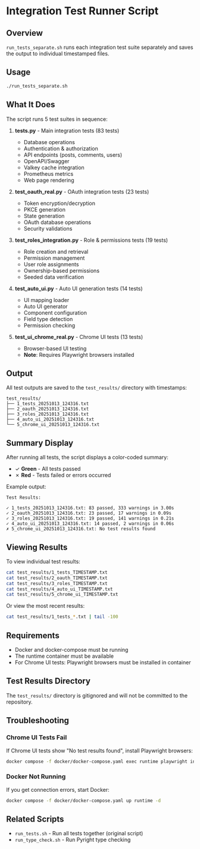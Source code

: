 # Integration Test Runner Script

## Overview

`run_tests_separate.sh` runs each integration test suite separately and saves the output to individual timestamped files.

## Usage

```bash
./run_tests_separate.sh
```

## What It Does

The script runs 5 test suites in sequence:

1. **tests.py** - Main integration tests (83 tests)
   - Database operations
   - Authentication & authorization
   - API endpoints (posts, comments, users)
   - OpenAPI/Swagger
   - Valkey cache integration
   - Prometheus metrics
   - Web page rendering

2. **test_oauth_real.py** - OAuth integration tests (23 tests)
   - Token encryption/decryption
   - PKCE generation
   - State generation
   - OAuth database operations
   - Security validations

3. **test_roles_integration.py** - Role & permissions tests (19 tests)
   - Role creation and retrieval
   - Permission management
   - User role assignments
   - Ownership-based permissions
   - Seeded data verification

4. **test_auto_ui.py** - Auto UI generation tests (14 tests)
   - UI mapping loader
   - Auto UI generator
   - Component configuration
   - Field type detection
   - Permission checking

5. **test_ui_chrome_real.py** - Chrome UI tests (13 tests)
   - Browser-based UI testing
   - **Note**: Requires Playwright browsers installed

## Output

All test outputs are saved to the `test_results/` directory with timestamps:

```
test_results/
├── 1_tests_20251013_124316.txt
├── 2_oauth_20251013_124316.txt
├── 3_roles_20251013_124316.txt
├── 4_auto_ui_20251013_124316.txt
└── 5_chrome_ui_20251013_124316.txt
```

## Summary Display

After running all tests, the script displays a color-coded summary:

- ✓ **Green** - All tests passed
- ✗ **Red** - Tests failed or errors occurred

Example output:
```
Test Results:

✓ 1_tests_20251013_124316.txt: 83 passed, 333 warnings in 3.00s
✓ 2_oauth_20251013_124316.txt: 23 passed, 17 warnings in 0.09s
✓ 3_roles_20251013_124316.txt: 19 passed, 141 warnings in 0.21s
✓ 4_auto_ui_20251013_124316.txt: 14 passed, 2 warnings in 0.06s
✗ 5_chrome_ui_20251013_124316.txt: No test results found
```

## Viewing Results

To view individual test results:

```bash
cat test_results/1_tests_TIMESTAMP.txt
cat test_results/2_oauth_TIMESTAMP.txt
cat test_results/3_roles_TIMESTAMP.txt
cat test_results/4_auto_ui_TIMESTAMP.txt
cat test_results/5_chrome_ui_TIMESTAMP.txt
```

Or view the most recent results:

```bash
cat test_results/1_tests_*.txt | tail -100
```

## Requirements

- Docker and docker-compose must be running
- The runtime container must be available
- For Chrome UI tests: Playwright browsers must be installed in container

## Test Results Directory

The `test_results/` directory is gitignored and will not be committed to the repository.

## Troubleshooting

### Chrome UI Tests Fail

If Chrome UI tests show "No test results found", install Playwright browsers:

```bash
docker compose -f docker/docker-compose.yaml exec runtime playwright install
```

### Docker Not Running

If you get connection errors, start Docker:

```bash
docker compose -f docker/docker-compose.yaml up runtime -d
```

## Related Scripts

- `run_tests.sh` - Run all tests together (original script)
- `run_type_check.sh` - Run Pyright type checking

